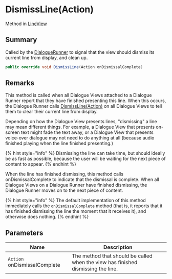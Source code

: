 # DismissLine(Action)

Method in [LineView](yarn.unity.lineview.md)

## Summary

Called by the [DialogueRunner](yarn.unity.dialoguerunner.md) to signal that the view should dismiss its current line from display, and clean up.

```csharp
public override void DismissLine(Action onDismissalComplete)
```

## Remarks

This method is called when all Dialogue Views attached to a Dialogue Runner report that they have finished presenting this line. When this occurs, the Dialogue Runner calls [DismissLine(Action)](yarn.unity.dialogueviewbase.dismissline.md) on all Dialogue Views to tell them to clear their current line from display.

Depending on how the Dialogue View presents lines, "dismissing" a line may mean different things. For example, a Dialogue View that presents on-screen text might fade the text away, or a Dialogue View that presents voice-over dialogue may not need to do anything at all (because audio finished playing when the line finished presenting.)

{% hint style="info" %}
Dismissing the line can take time, but should ideally be as fast as possible, because the user will be waiting for the next piece of content to appear.
{% endhint %}

When the line has finished dismissing, this method calls onDismissalComplete to indicate that the dismissal is complete. When all Dialogue Views on a Dialogue Runner have finished dismissing, the Dialogue Runner moves on to the next piece of content.

{% hint style="info" %}
The default implementation of this method immediately calls the `onDismissalComplete` method (that is, it reports that it has finished dismissing the line the moment that it receives it), and otherwise does nothing.
{% endhint %}

## Parameters

| Name                         | Description                                                                      |
| ---------------------------- | -------------------------------------------------------------------------------- |
| `Action` onDismissalComplete | The method that should be called when the view has finished dismissing the line. |
